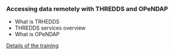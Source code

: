 ### Accessing data remotely with THREDDS and OPeNDAP

   * What is TRHEDDS
   * THREDDS services overview
   * What is OPeNDAP

[Details of the training](opendap_details.md)    
     
